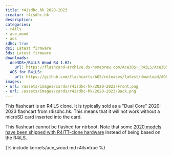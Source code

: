 ```yaml
---
title: r4isdhc.hk 2020-2023
creator: r4isdhc.hk
description:
categories:
- r4ils
- ace_wood
- aos
sdhc: true
dsi: Latest firmware
3ds: Latest firmware
downloads:
  Ace3DS+/R4iLS Wood R4 1.62:
    url: https://flashcard-archive.ds-homebrew.com/Ace3DS+_R4iLS/Ace3DS+_R4iLS_Wood_R4_1.62.zip
  AOS for R4iLS:
    url: https://github.com/flashcarts/AOS/releases/latest/download/AOS_R4iLS.zip
images:
- url: /assets/images/cards/r4isdhc-hk/2020-2023/Front.png
- url: /assets/images/cards/r4isdhc-hk/2020-2023/Back.png
---
```


This flashcart is an R4iLS clone. It is typically sold as a "Dual Core" 2020-2023 flashcart from r4isdhc.hk. This means that it will not work without a microSD card inserted into the card.

This flashcart cannot be flashed for ntrboot. Note that some [2020 models have been shipped with R4iTT-clone hardware](/card/r4isdhc-hk-pre2020) instead of being based on the R4iLS.

{% include kernels/ace_wood.md r4ils=true %}